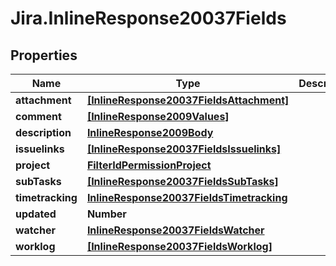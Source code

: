 # Jira.InlineResponse20037Fields

## Properties

Name | Type | Description | Notes
------------ | ------------- | ------------- | -------------
**attachment** | [**[InlineResponse20037FieldsAttachment]**](InlineResponse20037FieldsAttachment.md) |  | 
**comment** | [**[InlineResponse2009Values]**](InlineResponse2009Values.md) |  | 
**description** | [**InlineResponse2009Body**](InlineResponse2009Body.md) |  | 
**issuelinks** | [**[InlineResponse20037FieldsIssuelinks]**](InlineResponse20037FieldsIssuelinks.md) |  | 
**project** | [**FilterIdPermissionProject**](FilterIdPermissionProject.md) |  | 
**subTasks** | [**[InlineResponse20037FieldsSubTasks]**](InlineResponse20037FieldsSubTasks.md) |  | 
**timetracking** | [**InlineResponse20037FieldsTimetracking**](InlineResponse20037FieldsTimetracking.md) |  | 
**updated** | **Number** |  | 
**watcher** | [**InlineResponse20037FieldsWatcher**](InlineResponse20037FieldsWatcher.md) |  | 
**worklog** | [**[InlineResponse20037FieldsWorklog]**](InlineResponse20037FieldsWorklog.md) |  | 


